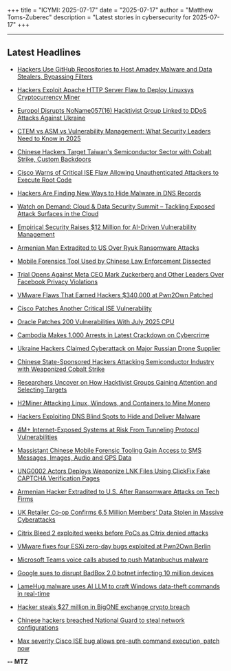 +++
title = "ICYMI: 2025-07-17"
date = "2025-07-17"
author = "Matthew Toms-Zuberec"
description = "Latest stories in cybersecurity for 2025-07-17"
+++

---------------------------------------------------------------------------
## Latest Headlines
- [Hackers Use GitHub Repositories to Host Amadey Malware and Data Stealers, Bypassing Filters](https://thehackernews.com/2025/07/hackers-use-github-repositories-to-host.html)

- [Hackers Exploit Apache HTTP Server Flaw to Deploy Linuxsys Cryptocurrency Miner](https://thehackernews.com/2025/07/hackers-exploit-apache-http-server-flaw.html)

- [Europol Disrupts NoName057(16) Hacktivist Group Linked to DDoS Attacks Against Ukraine](https://thehackernews.com/2025/07/europol-disrupts-noname05716-hacktivist.html)

- [CTEM vs ASM vs Vulnerability Management: What Security Leaders Need to Know in 2025](https://thehackernews.com/2025/07/ctem-vs-asm-vs-vulnerability-management.html)

- [Chinese Hackers Target Taiwan's Semiconductor Sector with Cobalt Strike, Custom Backdoors](https://thehackernews.com/2025/07/chinese-hackers-target-taiwans.html)

- [Cisco Warns of Critical ISE Flaw Allowing Unauthenticated Attackers to Execute Root Code](https://thehackernews.com/2025/07/cisco-warns-of-critical-ise-flaw.html)

- [Hackers Are Finding New Ways to Hide Malware in DNS Records](https://www.wired.com/story/dns-records-hidden-malicious-code/)

- [Watch on Demand: Cloud & Data Security Summit – Tackling Exposed Attack Surfaces in the Cloud](https://www.securityweek.com/virtual-event-preview-cloud-data-security-summit-2025-tackling-exposed-attack-surfaces-in-the-cloud/)

- [Empirical Security Raises $12 Million for AI-Driven Vulnerability Management](https://www.securityweek.com/empirical-security-raises-12-million-for-ai-driven-vulnerability-management/)

- [Armenian Man Extradited to US Over Ryuk Ransomware Attacks](https://www.securityweek.com/armenian-man-extradited-to-us-over-ryuk-ransomware-attacks/)

- [Mobile Forensics Tool Used by Chinese Law Enforcement Dissected](https://www.securityweek.com/mobile-forensics-tool-used-by-chinese-law-enforcement-dissected/)

- [Trial Opens Against Meta CEO Mark Zuckerberg and Other Leaders Over Facebook Privacy Violations](https://www.securityweek.com/trial-opens-against-meta-ceo-mark-zuckerberg-and-other-leaders-over-facebook-privacy-violations/)

- [VMware Flaws That Earned Hackers $340,000 at Pwn2Own Patched](https://www.securityweek.com/vmware-flaws-that-earned-hackers-340000-at-pwn2own-patched/)

- [Cisco Patches Another Critical ISE Vulnerability](https://www.securityweek.com/cisco-patches-another-critical-ise-vulnerability/)

- [Oracle Patches 200 Vulnerabilities With July 2025 CPU](https://www.securityweek.com/oracle-patches-200-vulnerabilities-with-july-2025-cpu/)

- [Cambodia Makes 1,000 Arrests in Latest Crackdown on Cybercrime](https://www.securityweek.com/cambodia-makes-1000-arrests-in-latest-crackdown-on-cybercrime/)

- [Ukraine Hackers Claimed Cyberattack on Major Russian Drone Supplier](https://cybersecuritynews.com/ukraine-hackers-claimed-cyberattack/)

- [Chinese State-Sponsored Hackers Attacking Semiconductor Industry with Weaponized Cobalt Strike](https://cybersecuritynews.com/chinese-state-sponsored-hackers-attacking-semiconductor-industry/)

- [Researchers Uncover on How Hacktivist Groups Gaining Attention and Selecting Targets](https://cybersecuritynews.com/hacktivist-groups-gaining-attention-and-selecting-targets/)

- [H2Miner Attacking Linux, Windows, and Containers to Mine Monero](https://cybersecuritynews.com/h2miner-attacking-linux-windows/)

- [Hackers Exploiting DNS Blind Spots to Hide and Deliver Malware](https://cybersecuritynews.com/dns-blind-spots-exploited/)

- [4M+ Internet-Exposed Systems at Risk From Tunneling Protocol Vulnerabilities](https://cybersecuritynews.com/4m-internet-exposed-systems-at-risk/)

- [Massistant Chinese Mobile Forensic Tooling Gain Access to SMS Messages, Images, Audio and GPS Data](https://cybersecuritynews.com/massistant-chinese-mobile-forensic-tooling-gain-access-to-sms-messages-images-audio-and-gps-data/)

- [UNG0002 Actors Deploys Weaponize LNK Files Using ClickFix Fake CAPTCHA Verification Pages](https://cybersecuritynews.com/ung0002-actors-deploys-weaponize-lnk-files/)

- [Armenian Hacker Extradited to U.S. After Ransomware Attacks on Tech Firms](https://cybersecuritynews.com/armenian-hacker-extradited-to-u-s/)

- [UK Retailer Co-op Confirms 6.5 Million Members’ Data Stolen in Massive Cyberattacks](https://cybersecuritynews.com/co-op-confirms-6-5-million/)

- [Citrix Bleed 2 exploited weeks before PoCs as Citrix denied attacks](https://www.bleepingcomputer.com/news/security/citrix-bleed-2-exploited-weeks-before-pocs-as-citrix-denied-attacks/)

- [VMware fixes four ESXi zero-day bugs exploited at Pwn2Own Berlin](https://www.bleepingcomputer.com/news/security/vmware-fixes-four-esxi-zero-day-bugs-exploited-at-pwn2own-berlin/)

- [Microsoft Teams voice calls abused to push Matanbuchus malware](https://www.bleepingcomputer.com/news/security/microsoft-teams-voice-calls-abused-to-push-matanbuchus-malware/)

- [Google sues to disrupt BadBox 2.0 botnet infecting 10 million devices](https://www.bleepingcomputer.com/news/security/google-sues-to-disrupt-badbox-20-botnet-infecting-10-million-devices/)

- [LameHug malware uses AI LLM to craft Windows data-theft commands in real-time](https://www.bleepingcomputer.com/news/security/lamehug-malware-uses-ai-llm-to-craft-windows-data-theft-commands-in-real-time/)

- [Hacker steals $27 million in BigONE exchange crypto breach](https://www.bleepingcomputer.com/news/security/hacker-steals-27-million-in-bigone-exchange-crypto-breach/)

- [Chinese hackers breached National Guard to steal network configurations](https://www.bleepingcomputer.com/news/security/chinese-hackers-breached-national-guard-to-steal-network-configurations/)

- [Max severity Cisco ISE bug allows pre-auth command execution, patch now](https://www.bleepingcomputer.com/news/security/max-severity-cisco-ise-bug-allows-pre-auth-command-execution-patch-now/)

**-- MTZ**